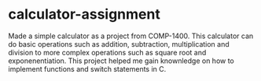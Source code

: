# calculator-assignment
Made a simple calculator as a project from COMP-1400. This calculator can do basic operations such as addition, subtraction, multiplication and division to more complex operations such as square root and exponenentiation. This project helped me gain knownledge on how to implement functions and switch statements in C.
